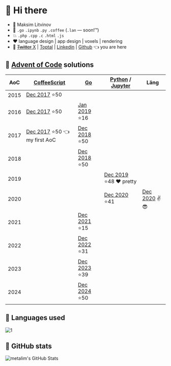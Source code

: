# 👋 Hi there

* 🧑 Maksim Litvinov
* 🚀 `.go` `.ipynb` `.py` `.coffee` (`.lan` — soon!™)
* 💥 `.php` `.cpp` `.c` `.html` `.js`
* ❤️ language design | app design | voxels | rendering
* 💬 [~~Twitter~~ X](https://twitter.com/metalim) | [Toptal](https://mem.ee/) | [Linkedin](https://www.linkedin.com/in/metalim/) | [Github](https://github.com/metalim) 👈 you are here

## :gun: [Advent of Code](https://adventofcode.com/) solutions

| AoC  | [CoffeeScript](https://coffeescript.org/) | [Go](https://golang.org/) | [Python](https://www.python.org/) / [Jupyter](https://jupyter.org/) | Läng |
|------|-|-|-|-|
| 2015 | [Dec 2017](https://github.com/metalim/adventofcode.2015.coffee) ⭐️50
| 2016 | [Dec 2017](https://github.com/metalim/adventofcode.2016.coffee) ⭐️50 | [Jan 2019](https://github.com/metalim/adventofcode.2016.go) ⭐️16
| 2017 | [Dec 2017](https://github.com/metalim/adventofcode.2017.coffee) ⭐️50 👈 my first AoC | [Dec 2018](https://github.com/metalim/adventofcode.2017.go) ⭐️50
| 2018 | | [Dec 2018](https://github.com/metalim/adventofcode.2018.go) ⭐️50
| 2019 | | | [Dec 2019](https://github.com/metalim/adventofcode.2019.python) ⭐️48 ❤️ pretty
| 2020 | | | [Dec 2020](https://github.com/metalim/adventofcode.2020.lang) ⭐️41 | [Dec 2020](https://github.com/metalim/adventofcode.2020.lang) ✌😎 |
| 2021 | | [Dec 2021](https://github.com/metalim/adventofcode.2021.go) ⭐️15
| 2022 | | [Dec 2022](https://github.com/metalim/adventofcode.2022.go) ⭐️31
| 2023 | | [Dec 2023](https://github.com/metalim/adventofcode.2023.go) ⭐️39
| 2024 | | [Dec 2024](https://github.com/metalim/adventofcode.2024.go) ⭐️50

## :art: Languages used

![1](https://github-readme-stats-alpha-ivory.vercel.app/api/top-langs/?username=metalim&theme=graywhite)

## :pencil: GitHub stats

<img align="left" src="https://github-readme-stats-alpha-ivory.vercel.app/api?username=metalim&show_icons=true&hide_border=true&theme=vue&count_private=true" alt="metalim's GitHub Stats" />
